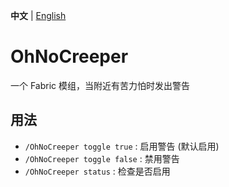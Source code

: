 **中文** | [English](README.md)

# OhNoCreeper
一个 Fabric 模组，当附近有苦力怕时发出警告

## 用法
+ `/OhNoCreeper toggle true` : 启用警告 (默认启用)
+ `/OhNoCreeper toggle false` : 禁用警告
+ `/OhNoCreeper status` : 检查是否启用